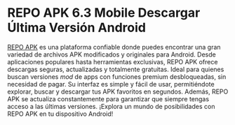 ﻿# REPO APK 6.3 Mobile Descargar Última Versión Android
[REPO APK](https://apkmodjoy.net/es/repo/) es una plataforma confiable donde puedes encontrar una gran variedad de archivos APK modificados y originales para Android. Desde aplicaciones populares hasta herramientas exclusivas, REPO APK ofrece descargas seguras, actualizadas y totalmente gratuitas. Ideal para quienes buscan versiones _mod_ de apps con funciones premium desbloqueadas, sin necesidad de pagar. Su interfaz es simple y fácil de usar, permitiéndote explorar, buscar y descargar tus APK favoritos en segundos. Además, REPO APK se actualiza constantemente para garantizar que siempre tengas acceso a las últimas versiones. ¡Explora un mundo de posibilidades con REPO APK en tu dispositivo Android!
